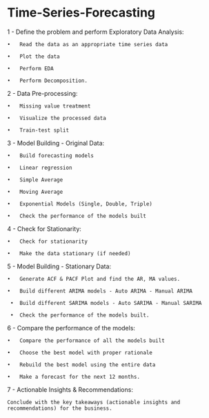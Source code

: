 # Time-Series-Forecasting

1 - Define the problem and perform Exploratory Data Analysis:

    •	Read the data as an appropriate time series data 

    •	Plot the data 

    •	Perform EDA  

    •	Perform Decomposition.

2 - Data Pre-processing: 

    •	Missing value treatment 

    •	Visualize the processed data 

    •	Train-test split

3 - Model Building - Original Data: 

    •	Build forecasting models 

    •	Linear regression 

    •	Simple Average 

    •	Moving Average 

    •	Exponential Models (Single, Double, Triple) 

    •	Check the performance of the models built

4 - Check for Stationarity: 

    •	Check for stationarity 

    •	Make the data stationary (if needed)

5 - Model Building - Stationary Data: 

    •	Generate ACF & PACF Plot and find the AR, MA values. 

    •	Build different ARIMA models - Auto ARIMA - Manual ARIMA 

     •	Build different SARIMA models - Auto SARIMA - Manual SARIMA 

     •	Check the performance of the models built.

6 - Compare the performance of the models: 

    •	Compare the performance of all the models built 

    •	Choose the best model with proper rationale 

    •	Rebuild the best model using the entire data 

    •	Make a forecast for the next 12 months.

7 - Actionable Insights & Recommendations: 
                    
    Conclude with the key takeaways (actionable insights and recommendations) for the business.

